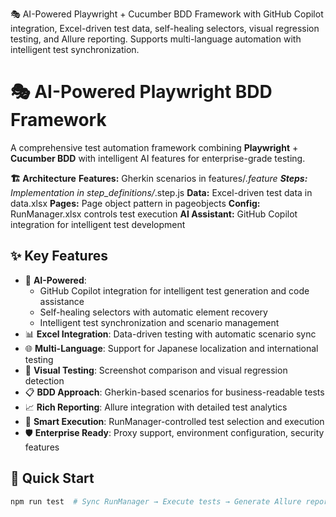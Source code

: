 🎭 AI-Powered Playwright + Cucumber BDD Framework with GitHub Copilot integration, Excel-driven test data, self-healing selectors, visual regression testing, and Allure reporting. Supports multi-language automation with intelligent test synchronization.

# 🎭 AI-Powered Playwright BDD Framework
 
A comprehensive test automation framework combining **Playwright** + **Cucumber BDD** with intelligent AI features for enterprise-grade testing.

**🏗️ Architecture**
**Features:** Gherkin scenarios in features/*.feature
**Steps:** Implementation in step_definitions/*.step.js
**Data:** Excel-driven test data in data.xlsx
**Pages:** Page object pattern in pageobjects
**Config:** RunManager.xlsx controls test execution
**AI Assistant:** GitHub Copilot integration for intelligent test development
 
## ✨ Key Features
 
- 🤖 **AI-Powered**: 
  - GitHub Copilot integration for intelligent test generation and code assistance
  - Self-healing selectors with automatic element recovery
  - Intelligent test synchronization and scenario management
- 📊 **Excel Integration**: Data-driven testing with automatic scenario sync
- 🌐 **Multi-Language**: Support for Japanese localization and international testing
- 📸 **Visual Testing**: Screenshot comparison and visual regression detection
- 📋 **BDD Approach**: Gherkin-based scenarios for business-readable tests
- 📈 **Rich Reporting**: Allure integration with detailed test analytics
- 🔄 **Smart Execution**: RunManager-controlled test selection and execution
- 🛡️ **Enterprise Ready**: Proxy support, environment configuration, security features

## 🚀 Quick Start
```bash
npm run test  # Sync RunManager → Execute tests → Generate Allure report

